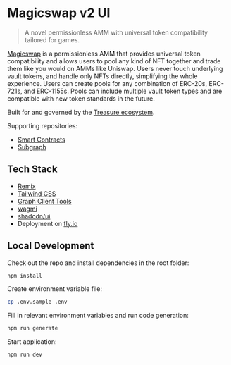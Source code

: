 # Magicswap v2 UI

> A novel permissionless AMM with universal token compatibility tailored for games.

[Magicswap](https://magicswap.lol) is a permissionless AMM that provides universal token compatibility and allows users to pool any kind of NFT together and trade them like you would on AMMs like Uniswap. Users never touch underlying vault tokens, and handle only NFTs directly, simplifying the whole experience. Users can create pools for any combination of ERC-20s, ERC-721s, and ERC-1155s. Pools can include multiple vault token types and are compatible with new token standards in the future.

Built for and governed by the [Treasure ecosystem](https://treasure.lol).

Supporting repositories:

- [Smart Contracts](https://github.com/TreasureProject/magicswapv2-contracts)
- [Subgraph](https://github.com/TreasureProject/treasure-subgraphs/tree/master/subgraphs/magicswapv2)

## Tech Stack

- [Remix](https://remix.run)
- [Tailwind CSS](https://tailwindcss.com)
- [Graph Client Tools](https://github.com/graphprotocol/graph-client)
- [wagmi](https://wagmi.sh)
- [shadcdn/ui](https://ui.shadcn.com/docs)
- Deployment on [fly.io](https://fly.io)

## Local Development

Check out the repo and install dependencies in the root folder:

```sh
npm install
```

Create environment variable file:

```sh
cp .env.sample .env
```

Fill in relevant environment variables and run code generation:

```sh
npm run generate
```

Start application:

```sh
npm run dev
```
